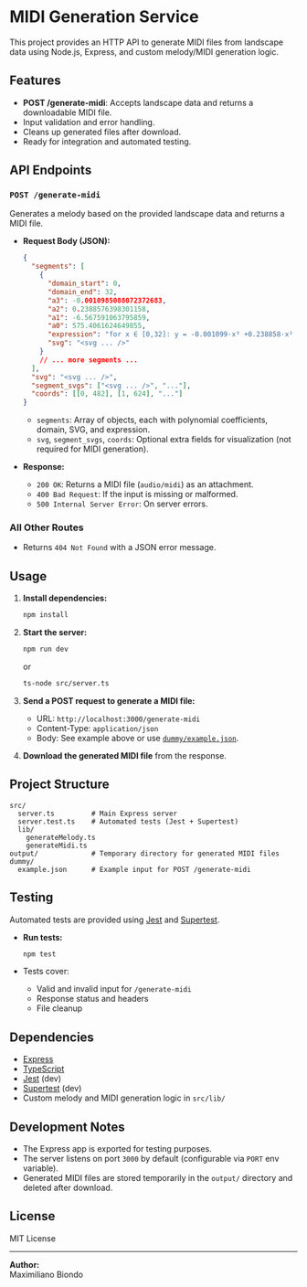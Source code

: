 # MIDI Generation Service

This project provides an HTTP API to generate MIDI files from landscape data using Node.js, Express, and custom melody/MIDI generation logic.

## Features

- **POST /generate-midi**: Accepts landscape data and returns a downloadable MIDI file.
- Input validation and error handling.
- Cleans up generated files after download.
- Ready for integration and automated testing.

## API Endpoints

### `POST /generate-midi`

Generates a melody based on the provided landscape data and returns a MIDI file.

- **Request Body (JSON):**
  ```json
  {
    "segments": [
      {
        "domain_start": 0,
        "domain_end": 32,
        "a3": -0.0010985088072372683,
        "a2": 0.2388576398301158,
        "a1": -6.567591063795859,
        "a0": 575.4061624649855,
        "expression": "for x ∈ [0,32]: y = -0.001099·x³ +0.238858·x² -6.567591·x +575.406162",
        "svg": "<svg ... />"
      }
      // ... more segments ...
    ],
    "svg": "<svg ... />",
    "segment_svgs": ["<svg ... />", "..."],
    "coords": [[0, 482], [1, 624], "..."]
  }
  ```
  - `segments`: Array of objects, each with polynomial coefficients, domain, SVG, and expression.
  - `svg`, `segment_svgs`, `coords`: Optional extra fields for visualization (not required for MIDI generation).

- **Response:**
  - `200 OK`: Returns a MIDI file (`audio/midi`) as an attachment.
  - `400 Bad Request`: If the input is missing or malformed.
  - `500 Internal Server Error`: On server errors.

### All Other Routes

- Returns `404 Not Found` with a JSON error message.

## Usage

1. **Install dependencies:**
   ```bash
   npm install
   ```

2. **Start the server:**
   ```bash
   npm run dev
   ```
   or
   ```bash
   ts-node src/server.ts
   ```

3. **Send a POST request to generate a MIDI file:**
   - URL: `http://localhost:3000/generate-midi`
   - Content-Type: `application/json`
   - Body: See example above or use [`dummy/example.json`](dummy/example.json).

4. **Download the generated MIDI file** from the response.

## Project Structure

```
src/
  server.ts         # Main Express server
  server.test.ts    # Automated tests (Jest + Supertest)
  lib/
    generateMelody.ts
    generateMidi.ts
output/             # Temporary directory for generated MIDI files
dummy/
  example.json      # Example input for POST /generate-midi
```

## Testing

Automated tests are provided using [Jest](https://jestjs.io/) and [Supertest](https://github.com/ladjs/supertest).

- **Run tests:**
  ```bash
  npm test
  ```

- Tests cover:
  - Valid and invalid input for `/generate-midi`
  - Response status and headers
  - File cleanup

## Dependencies

- [Express](https://expressjs.com/)
- [TypeScript](https://www.typescriptlang.org/)
- [Jest](https://jestjs.io/) (dev)
- [Supertest](https://github.com/ladjs/supertest) (dev)
- Custom melody and MIDI generation logic in `src/lib/`

## Development Notes

- The Express app is exported for testing purposes.
- The server listens on port `3000` by default (configurable via `PORT` env variable).
- Generated MIDI files are stored temporarily in the `output/` directory and deleted after download.

## License

MIT License

---

**Author:**  
Maximiliano Biondo
